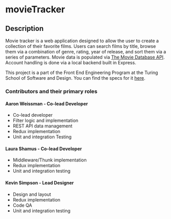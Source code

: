 # movieTracker

## Description

Movie tracker is a web application designed to allow the user to create a collection of their favorite films. Users can search films by title, browse them via a combination of genre, rating, year of release, and sort them via a series of parameters. Movie data is populated via [The Movie Database API](https://www.themoviedb.org/documentation/api). Account handling is done via a local backend built in Express.

This project is a part of the Front End Engineering Program at the Turing School of Software and Design. You can find the specs for it [here](https://github.com/turingschool-examples/movie-tracker).

### Contributors and their primary roles

#### Aaron Weissman - Co-lead Developer
* Co-lead developer
* Filter logic and implementation
* REST API data management
* Redux implementation
* Unit and integration Testing

#### Laura Shamus - Co-lead Developer
* Middleware/Thunk implementation
* Redux implementation
* Unit and integration testing

#### Kevin Simpson - Lead Designer
* Design and layout
* Redux implementation
* Code QA
* Unit and integration testing
